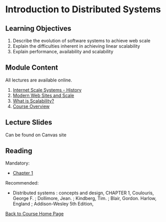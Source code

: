 # Introduction to Distributed Systems

## Learning Objectives

1. Describe the evolution of software systems to achieve web scale
1. Explain the difficulties inherent in achieving linear scalability
1. Explain performance, availability and scalability


## Module Content

All lectures are available online.

1. [Internet Scale Systems - History](https://youtu.be/rO7LrLUhFsc)
1. [Modern Web Sites and Scale](https://youtu.be/TOjVEFzx5Dc)
1. [What is Scalability?](https://youtu.be/-Ygn8k7bjhg)
1. [Course Overview](https://youtu.be/20keG8-oREc)


## Lecture Slides
Can be found on Canvas site

## Reading
Mandatory: 
- [Chapter 1](https://gortonator.github.io/bsds-6650/reading/chapter-1.pdf)

Recommended:
- Distributed systems : concepts and design, CHAPTER 1, Coulouris, George F. ; Dollimore, Jean. ; Kindberg, Tim. ; Blair, Gordon.
Harlow, England ; Addison-Wesley 5th Edition, 


[Back to Course Home Page](https://gortonator.github.io/bsds-6650/)
